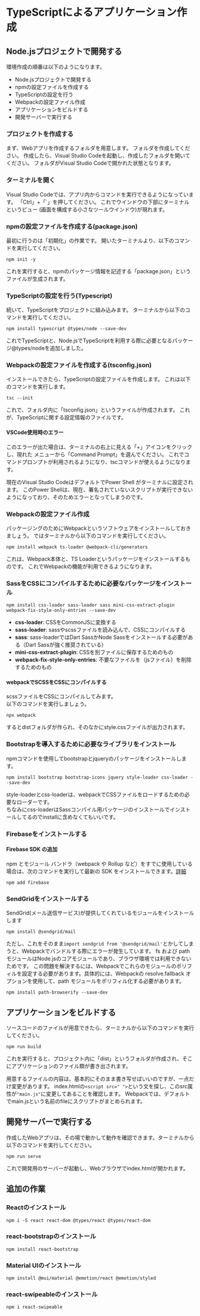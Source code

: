 # TypeScriptによるアプリケーション作成
## Node.jsプロジェクトで開発する
環境作成の順番は以下のようになります。
- Node.jsプロジェクトで開発する
- npmの設定ファイルを作成する
- TypeScriptの設定を行う
- Webpackの設定ファイル作成
- アプリケーションをビルドする
- 開発サーバーで実行する
### プロジェクトを作成する
まず、Webアプリを作成するフォルダを用意します。
フォルダを作成してください。
作成したら、Visual Studio Codeを起動し、作成したフォルダを開いてください。
フォルダがVisual Studio Codeで開かれた状態となります。
### ターミナルを開く 
Visual Studio Codeでは、アプリ内からコマンドを実行できるようになっています。
「Ctrl」+「`」を押してください。
これでウインドウの下部にターミナルというビュー (画面を構成する小さなツールウインドウ)が現れます。
### npmの設定ファイルを作成する(package.json)
最初に行うのは「初期化」の作業です。
開いたターミナルより、以下のコマンドを実行してください。
```
npm init -y
```
これを実行すると、npmのパッケージ情報を記述する「package.json」というファイルが生成されます。
### TypeScriptの設定を行う(Typescript)
続いて、TypeScriptをプロジェクトに組み込みます。
ターミナルから以下のコマンドを実行してください。
```
npm install typescript @types/node --save-dev
```
これでTypeScriptと、Node.jsでTypeScriptを利用する際に必要となるパッケージ@types/nodeを追加しました。
### Webpackの設定ファイルを作成する(tsconfig.json)
インストールできたら、TypeScriptの設定ファイルを作成します。
これは以下のコマンドを実行します。
```
tsc --init
```
これで、フォルダ内に「tsconfig.json」というファイルが作成されます。
これが、TypeScriptに関する設定情報のファイルです。
#### VSCode使用時のエラー
このエラーが出た場合は、ターミナルの右上に見える「+」アイコンをクリックし、現れた メニューから「Command Prompt」を選んでください。
これでコマンドプロンプトが利用されるようになり、tscコマンドが使えるようになります。

現在のVisual Studio CodeはデフォルトでPower Shell がターミナルに設定されます。
このPower Shellは、現在、署名されていないスクリプトが実行できないようになっており、そのためエラーとなってしまうのです。
### Webpackの設定ファイル作成
パッケージングのためにWebpackというソフトウェアをインストールしておきましょう。
ではターミナルから以下のコマンドを実行してください。
```
npm install webpack ts-loader @webpack-cli/generators
```
これは、Webpack本体と、TS Loaderというパッケージをインストールするものです。
これでWebpackの機能が利用できるようになります。
### SassをCSSにコンパイルするために必要なパッケージをインストール
```
npm install css-loader sass-loader sass mini-css-extract-plugin webpack-fix-style-only-entries --save-dev
```
- **css-loader**: CSSをCommonJSに変換する
- **sass-loader**: sassやscssファイルを読み込んで、CSSにコンパイルする
- **sass**: sass-loaderではDart SassかNode Sassをインストールする必要がある（Dart Sassが強く推奨されている）
- **mini-css-extract-plugin**: CSSを別ファイルに保存するためのもの
- **webpack-fix-style-only-entries**: 不要なファイルを（jsファイル）を削除するためのもの
#### webpackでSCSSをCSSにコンパイルする
scssファイルをCSSにコンパイルしてみます。  
以下のコマンドを実行しましょう。
```
npx webpack
```
するとdistフォルダが作られ、そのなかにstyle.cssファイルが出力されます。
### Bootstrapを導入するために必要なライブラリをインストール
npmコマンドを使用してbootstrapとjqueryのパッケージをインストールします。
```
npm install bootstrap bootstrap-icons jquery style-loader css-loader --save-dev
```
style-loaderとcss-loaderは、webpackでCSSファイルをロードするための必要なローダーです。  
ちなみにcss-loaderはSassコンパイル用パッケージのインストールでインストールしてるのでinstallに含めなくてもいいです。
### Firebaseをインストールする
#### Firebase SDK の追加
npm とモジュール バンドラ（webpack や Rollup など）をすでに使用している場合は、次のコマンドを実行して最新の SDK をインストールできます。[詳細](https://firebase.google.com/docs/web/learn-more?hl=ja&authuser=0#modular-version)
```
npm add firebase
```
### SendGridをインストールする
SendGrid(メール送信サービス)が提供してくれているモジュールをインストールします
```
npm install @sendgrid/mail
```
ただし、これをそのまま```import sendgrid from '@sendgrid/mail'```とかしてしまうと、Webpackでバンドルする際にエラーが発生しています。
fs および path モジュールはNode.jsのコアモジュールであり、ブラウザ環境では利用できないためです。
この問題を解決するには、Webpackでこれらのモジュールのポリフィルを設定する必要があります。具体的には、Webpackの resolve.fallback オプションを使用して、path モジュールをポリフィル化する必要があります。
```
npm install path-browserify --save-dev
```
## アプリケーションをビルドする
ソースコードのファイルが用意できたら、ターミナルから以下のコマンドを実行してください。
```
npm run build
```
これを実行すると、プロジェクト内に「dist」というフォルダが作成され、そこにアプリケーションのファイル類が書き出されます。

用意するファイルの内容は、基本的にそのまま書き写せばいいのですが、一点だけ変更があります。
index.htmlの`<script src=" ">`という文を探し、このsrc属性が`"main.js"`に変更してあることを確認します。
Webpackでは、デフォルトでmain.jsという名前のfileにスクリプトがまとめられます。
## 開発サーバーで実行する
作成したWebアプリは、その場で動かして動作を確認できます。ターミナルから以下のコマンドを実行してください。
```
npm run serve
```
これで開発用のサーバーが起動し、Webブラウザでindex.htmlが開かれます。


## 追加の作業
### Reactのインストール
```
npm i -S react react-dom @types/react @types/react-dom
```
### react-bootstrapのインストール
```
npm install react-bootstrap
```
### Material UIのインストール
```
npm install @mui/material @emotion/react @emotion/styled
```
### react-swipeableのインストール
```
npm i react-swipeable
```